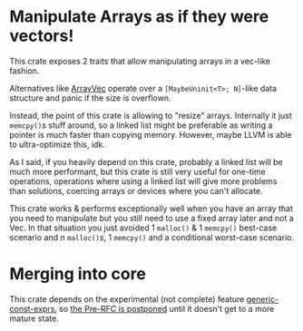 # Manipulate Arrays as if they were vectors!

This crate exposes 2 traits that allow manipulating arrays in a vec-like fashion.

Alternatives like [ArrayVec](https://docs.rs/arrayvec/latest/arrayvec/struct.ArrayVec.html) operate over a `[MaybeUninit<T>; N]`-like data structure and panic if the size is overflown. 

Instead, the point of this crate is allowing to "resize" arrays. 
Internally it just `memcpy()`s stuff around, so a linked list might be preferable as writing a pointer is much faster than copying memory. However, maybe LLVM is able to ultra-optimize this, idk.

As I said, if you heavily depend on this crate, probably a linked list will be much more performant, but this crate is still very useful for one-time operations, operations where using a linked list will give more problems than solutions, coercing arrays or devices where you can't allocate.

This crate works & performs exceptionally well when you have an array that you need to manipulate but you still need to use a fixed array later and not a Vec. In that situation you just avoided 1 `malloc()` & 1 `memcpy()` best-case scenario and *n* `malloc()`s, 1 `memcpy()` and a conditional worst-case scenario.


# Merging into core

This crate depends on the experimental (not complete) feature [generic-const-exprs](https://doc.rust-lang.org/beta/unstable-book/language-features/generic-const-exprs.html), so [the Pre-RFC is postponed](https://internals.rust-lang.org/t/add-push-push-back-pop-pop-back-methods-to-fixed-size-arrays/17049) until it doesn't get to a more mature state.
